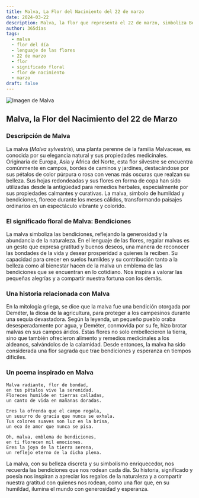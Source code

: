 ```yaml
---
title: Malva, La Flor del Nacimiento del 22 de marzo
date: 2024-03-22
description: Malva, la flor que representa el 22 de marzo, simboliza Bendiciones. Descubre su fascinante historia, significado en el lenguaje de las flores y una poesía que celebra su belleza.
author: 365días
tags:
  - malva
  - flor del día
  - lenguaje de las flores
  - 22 de marzo
  - flor
  - significado floral
  - flor de nacimiento
  - marzo
draft: false
---
```



![Imagen de Malva](https://images.pexels.com/photos/16092228/pexels-photo-16092228.jpeg?auto=compress&cs=tinysrgb&w=1260&h=750&dpr=1#center)


## Malva, la Flor del Nacimiento del 22 de Marzo

### Descripción de Malva

La malva (_Malva sylvestris_), una planta perenne de la familia Malvaceae, es conocida por su elegancia natural y sus propiedades medicinales. Originaria de Europa, Asia y África del Norte, esta flor silvestre se encuentra comúnmente en campos, bordes de caminos y jardines, destacándose por sus pétalos de color púrpura o rosa con venas más oscuras que realzan su belleza. Sus hojas redondeadas y sus flores en forma de copa han sido utilizadas desde la antigüedad para remedios herbales, especialmente por sus propiedades calmantes y curativas. La malva, símbolo de humildad y bendiciones, florece durante los meses cálidos, transformando paisajes ordinarios en un espectáculo vibrante y colorido.

### El significado floral de Malva: Bendiciones

La malva simboliza las bendiciones, reflejando la generosidad y la abundancia de la naturaleza. En el lenguaje de las flores, regalar malvas es un gesto que expresa gratitud y buenos deseos, una manera de reconocer las bondades de la vida y desear prosperidad a quienes la reciben. Su capacidad para crecer en suelos humildes y su contribución tanto a la belleza como al bienestar hacen de la malva un emblema de las bendiciones que se encuentran en lo cotidiano. Nos inspira a valorar las pequeñas alegrías y a compartir nuestra fortuna con los demás.

### Una historia relacionada con Malva

En la mitología griega, se dice que la malva fue una bendición otorgada por Deméter, la diosa de la agricultura, para proteger a los campesinos durante una sequía devastadora. Según la leyenda, un pequeño pueblo oraba desesperadamente por agua, y Deméter, conmovida por su fe, hizo brotar malvas en sus campos áridos. Estas flores no solo embellecieron la tierra, sino que también ofrecieron alimento y remedios medicinales a los aldeanos, salvándolos de la calamidad. Desde entonces, la malva ha sido considerada una flor sagrada que trae bendiciones y esperanza en tiempos difíciles.

### Un poema inspirado en Malva

```
Malva radiante, flor de bondad,  
en tus pétalos vive la serenidad.  
Floreces humilde en tierras calladas,  
un canto de vida en mañanas doradas.  

Eres la ofrenda que el campo regala,  
un susurro de gracia que nunca se exhala.  
Tus colores suaves son luz en la brisa,  
un eco de amor que nunca se pisa.  

Oh, malva, emblema de bendiciones,  
en ti florecen mil emociones.  
Eres la joya de la tierra serena,  
un reflejo eterno de la dicha plena.  
```

La malva, con su belleza discreta y su simbolismo enriquecedor, nos recuerda las bendiciones que nos rodean cada día. Su historia, significado y poesía nos inspiran a apreciar los regalos de la naturaleza y a compartir nuestra gratitud con quienes nos rodean, como una flor que, en su humildad, ilumina el mundo con generosidad y esperanza.

